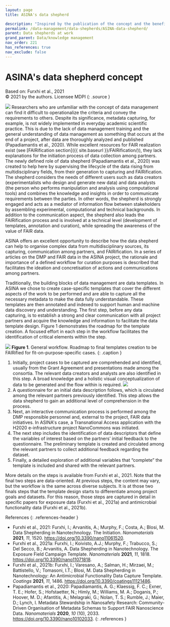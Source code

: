 ```yaml
---
layout: page
title: ASINA's data shepherd

description: "Inspired by the publication of the concept and the benefits seen in the NanoFASE demonstration case, the ASINA project assigned the task of creating a pragmatic approach of initiating, designing and implementing the Data Management Plan (DMP) and the data FAIRification process to an internal data shepherd."
permalink: /data-management/data-shepherds/ASINA-data-shepherd/
parent: Data shepherds at work
grand_parent: Data/knowledge management
nav_order: 221
has_references: true
nav_exclude: false
---
```


#  ASINA's data shepherd concept
Based on: Furxhi et al., 2021<br>
© 2021 by the authors. Licensee MDPI
{: .source }

<a href="https://doi.org/10.3390/nano11061520"><img src="https://www.mdpi.com/nanomaterials/nanomaterials-11-01520/article_deploy/html/images/nanomaterials-11-01520-ag.png" class="image--right"/></a>
Researchers who are unfamiliar with the concept of data management can find it difficult to operationalize the criteria and convey the requirements to others. Despite its significance, metadata capturing, for example, is not widely implemented in everyday academic scientific practice. This is due to the lack of data management training and the general understanding of data management as something that occurs at the end of a project, after data are thoroughly analyzed and published (Papadiamantis et al., 2020). While excellent resources for FAIR realization exist (see [FAIRification section]({{ site.baseurl }}/FAIRification/)), they lack explanations for the initiation process of data collection among partners. The newly defined role of data shepherd (Papadiamantis et al., 2020) was created to help here by supervising the lifecycle of the data rising from multidisciplinary fields, from their generation to capturing and FAIRification. The shepherd considers the needs of different users such as data creators (experimentalists who design and generate new data) and data analysts (the person who performs manipulation and analysis using computational tools) and combines the knowledge and insights in order to communicate requirements between the parties. In other words, the shepherd is strongly engaged and acts as a mediator of information flow between stakeholders by assembling experimental, computational and technical backgrounds. In addition to the communication aspect, the shepherd also leads the FAIRification process and is involved at a technical level (development of templates, annotation and curation), while spreading the awareness of the value of FAIR data.

ASINA offers an excellent opportunity to describe how the data shepherd can help to organise complex data from multidisciplinary sources, its capturing, communication among partners, and FAIRification. In a series of articles on the DMP and FAIR data in the ASINA project, the rationale and importance of a defined workflow for curation purposes is described that facilitates the ideation and concretisation of actions and communications among partners.

Traditionally, the building blocks of data management are data templates. In ASINA we chose to create case-specific templates that cover the different aspects of the work to be performed and are able to capture all the necessary metadata to make the data fully understandable. These templates are then annotated and indexed to support human and machine data discovery and understanding. The first step, before any data capturing, is to establish a strong and clear communication with all project partners and acquire the knowledge and information to facilitate the data template design. Figure 1 demonstrates the roadmap for the template creation. A focused effort in each step in the workflow facilitates the identification of critical elements within the step.

<a href="https://doi.org/10.3390/nano11061520"><img src="https://www.mdpi.com/nanomaterials/nanomaterials-11-01520/article_deploy/html/images/nanomaterials-11-01520-g001.png"/></a>
**Figure 1**. General workflow. Roadmap to final templates creation to be FAIRified for fit-on-purpose-specific cases.
{: .caption }

1. Initially, project cases to be captured are comprehended and identified, usually from the Grant Agreement and presentations made among the consortia. The relevant data creators and analysts are also identified in this step. A broad knowledge and a holistic visual conceptualization of data to be generated and the flow within is required.
<a href="https://doi.org/10.3390/nano11061520"><img src="https://www.mdpi.com/nanomaterials/nanomaterials-11-01520/article_deploy/html/images/nanomaterials-11-01520-g002.png" class="image--right"/></a>
2. A questionnaire for an initial data description follows, which is circulated among the relevant partners previously identified. This step allows the data shepherd to gain an additional level of comprehension in the process.
3. Next, an interactive communication process is performed among the DMP responsible personnel and, external to the project, FAIR data initiatives. In ASINA's case, a Transnational Access application with the H2020 e-infrastructure project NanoCommons was initiated.
4. The next step includes the identification of data descriptors that define the variables of interest based on the partners’ initial feedback to the questionnaire. The preliminary template is created and circulated among the relevant partners to collect additional feedback regarding the dataset.
5. Finally, a detailed exploration of additional variables that “complete” the template is included and shared with the relevant partners.

More details on the steps is available from Furxhi et al., 2021. Note that the final two steps are data-oriented. At previous steps, the content may vary, but the workflow is the same across diverse subjects. It is at those two finals steps that the template design starts to differentiate among project goals and datasets. For this reason, those steps are captured in detail in specific papers for exposure data (Furxhi et al., 2021a) and antimicrobial functionality data (Furxhi et al., 2021b).



References
{: .references-header }
- Furxhi et al., 2021: Furxhi, I.; Arvanitis, A.; Murphy, F.; Costa, A.; Blosi, M. Data Shepherding in Nanotechnology. The Initiation. <i>Nanomaterials</i> <b>2021</b>, <i>11</i>, 1520. <a href="https://doi.org/10.3390/nano11061520">https://doi.org/10.3390/nano11061520</a>.
- Furxhi et al., 2021a: Furxhi, I.; Koivisto, A.J.; Murphy, F.; Trabucco, S.; Del Secco, B.; Arvanitis, A. Data Shepherding in Nanotechnology. The Exposure Field Campaign Template. <i>Nanomaterials</i> <b>2021</b>, <i>11</i>, 1818. <a href="https://doi.org/10.3390/nano11071818">https://doi.org/10.3390/nano11071818</a>.
- Furxhi et al., 2021b: Furxhi, I.; Varesano, A.; Salman, H.; Mirzaei, M.; Battistello, V.; Tomasoni, I.T.; Blosi, M. Data Shepherding in Nanotechnology: An Antimicrobial Functionality Data Capture Template. <i>Coatings</i> <b>2021</b>, <i>11</i>, 1486. <a href="https://doi.org/10.3390/coatings11121486">https://doi.org/10.3390/coatings11121486</a>.
- Papadiamantis et al., 2020: Papadiamantis, A. G.; Klaessig, F. C.; Exner, T. E.; Hofer, S.; Hofstaetter, N.; Himly, M.; Williams, M. A.; Doganis, P.; Hoover, M. D.; Afantitis, A.; Melagraki, G.; Nolan, T. S.; Rumble, J.; Maier, D.; Lynch, I. Metadata Stewardship in Nanosafety Research: Community-Driven Organisation of Metadata Schemas to Support FAIR Nanoscience Data. <i>Nanomaterials</i> <b>2020</b>, <i>10</i> (10), 2033. <a href="https://doi.org/10.3390/nano10102033">https://doi.org/10.3390/nano10102033</a>.
{: .references }
